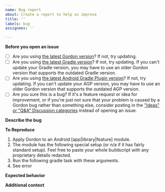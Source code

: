 ```yaml
---
name: Bug report
about: Create a report to help us improve
title: ''
labels: bug
assignees: ''

---
```


**Before you open an issue**
- [ ] Are you using [the latest Gordon version](https://github.com/Banno/Gordon/releases/latest)? If not, try updating.
- [ ] Are you using [the latest Gradle version](https://gradle.org/releases)? If not, try updating. If you can't update your Gradle version, you may have to use an older Gordon version that supports the outdated Gradle version.
- [ ] Are you using [the latest Android Gradle Plugin version](https://developer.android.com/studio/releases/gradle-plugin)? If not, try updating. If you can't update your AGP version, you may have to use an older Gordon version that supports the outdated AGP version.
- [ ] Are you sure this is a bug? If it's a feature request or idea for improvement, or if you're just not sure that your problem is caused by a Gordon bug rather than something else, consider posting in the ["Ideas" or "Q&A" Discussion categories](https://github.com/Banno/Gordon/discussions) instead of opening an issue.

**Describe the bug**
<!-- A clear and concise description of what the bug is -->

**To Reproduce**
<!-- Edit the following example steps to explain exactly how to reproduce your issue -->
1. Apply Gordon to an Android [app|library|feature] module.
2. The module has the following special setup (or n/a if it has fairly standard setup). Feel free to paste your whole buildscript with any proprietary details redacted.
3. Run the following gradle task with these arguments.
4. See error

**Expected behavior**
<!-- A clear and concise description of what you expected to happen -->

**Additional context**
<!-- Any other context about the problem -->
